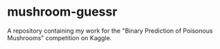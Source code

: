 # mushroom-guessr
A repository containing my work for the "Binary Prediction of Poisonous Mushrooms" competition on Kaggle.
